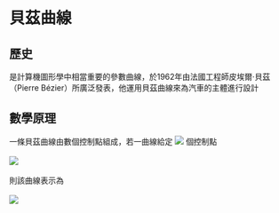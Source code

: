# 貝茲曲線
## 歷史
是計算機圖形學中相當重要的參數曲線，於1962年由法國工程師皮埃爾·貝茲（Pierre Bézier）所廣泛發表，他運用貝茲曲線來為汽車的主體進行設計
## 數學原理
一條貝茲曲線由數個控制點組成，若一曲線給定 <img src="http://latex.codecogs.com/svg.latex?n+1" border="0" /> 個控制點
<br><br>
<img src="http://latex.codecogs.com/svg.latex?P_{0}, P_{1}, \cdots , P_{n}" border="0" />
<br><br>
則該曲線表示為
<br><br>
<img src="http://latex.codecogs.com/svg.latex?\sum_{i=0}^{n}\binom{n}{i}t^{i}(1-t)^{n-i}P_{i}" border="0" />
<br><br>
